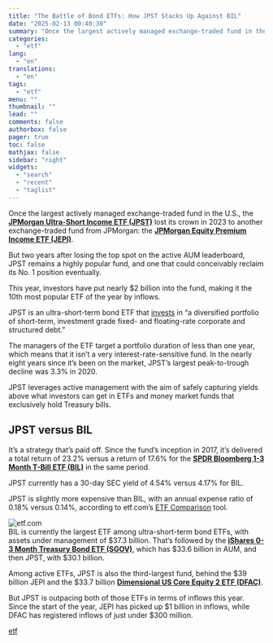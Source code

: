```yaml
---
title: "The Battle of Bond ETFs: How JPST Stacks Up Against BIL"
date: "2025-02-13 00:40:30"
summary: "Once the largest actively managed exchange-traded fund in the U.S., the JPMorgan Ultra-Short Income ETF (JPST) lost its crown in 2023 to another exchange-traded fund from JPMorgan: the JPMorgan Equity Premium Income ETF (JEPI).But two years after losing the top spot on the active AUM leaderboard, JPST remains a highly..."
categories:
  - "etf"
lang:
  - "en"
translations:
  - "en"
tags:
  - "etf"
menu: ""
thumbnail: ""
lead: ""
comments: false
authorbox: false
pager: true
toc: false
mathjax: false
sidebar: "right"
widgets:
  - "search"
  - "recent"
  - "taglist"
---
```


Once the largest actively managed exchange-traded fund in the U.S., the [**JPMorgan Ultra-Short Income ETF (JPST)**](/jpst) lost its crown in 2023 to another exchange-traded fund from JPMorgan: the [**JPMorgan Equity Premium Income ETF (JEPI)**](/jepi).  
  
But two years after losing the top spot on the active AUM leaderboard, JPST remains a highly popular fund, and one that could conceivably reclaim its No. 1 position eventually.

This year, investors have put nearly $2 billion into the fund, making it the 10th most popular ETF of the year by inflows.  
  
JPST is an ultra-short-term bond ETF that [invests](https://am.jpmorgan.com/us/en/asset-management/adv/products/jpmorgan-ultra-short-income-etf-etf-shares-46641q837) in “a diversified portfolio of short-term, investment grade fixed- and floating-rate corporate and structured debt.”

The managers of the ETF target a portfolio duration of less than one year, which means that it isn’t a very interest-rate-sensitive fund. In the nearly eight years since it’s been on the market, JPST’s largest peak-to-trough decline was 3.3% in 2020.  
  
JPST leverages active management with the aim of safely capturing yields above what investors can get in ETFs and money market funds that exclusively hold Treasury bills.

JPST versus BIL
---------------

It’s a strategy that’s paid off. Since the fund’s inception in 2017, it’s delivered a total return of 23.2% versus a return of 17.6% for the [**SPDR Bloomberg 1-3 Month T-Bill ETF (BIL)**](/bil) in the same period.   
  
JPST currently has a 30-day SEC yield of 4.54% versus 4.17% for BIL.  
  
JPST is slightly more expensive than BIL, with an annual expense ratio of 0.18% versus 0.14%, according to etf.com’s [ETF Comparison](https://www.etf.com/tools/etf-comparison/JPST-vs-BIL) tool.   
  
![etf.com](/sites/default/files/inline-images/JPSTbil.png)  
BIL is currently the largest ETF among ultra-short-term bond ETFs, with assets under management of $37.3 billion. That’s followed by the [**iShares 0-3 Month Treasury Bond ETF (SGOV)**](/sgov), which has $33.6 billion in AUM, and then JPST, with $30.1 billion.  
  
Among active ETFs, JPST is also the third-largest fund, behind the $39 billion JEPI and the $33.7 billion [**Dimensional US Core Equity 2 ETF (DFAC)**](/dfac).  
  
But JPST is outpacing both of those ETFs in terms of inflows this year. Since the start of the year, JEPI has picked up $1 billion in inflows, while DFAC has registered inflows of just under $300 million.

[etf](https://www.etf.com/sections/features/battle-bond-etfs-how-jpst-stacks-against-bil)
